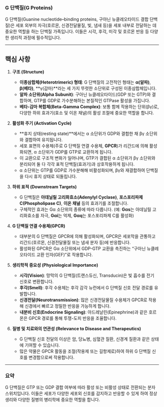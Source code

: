 ### G 단백질(G Proteins)

G 단백질(Guanine nucleotide–binding proteins, 구아닌 뉴클레오타이드 결합 단백질)은 세포 외부의 자극(호르몬, 신경전달물질, 빛, 냄새 등)을 세포 내부로 전달하는 데 중요한 역할을 하는 단백질 가족입니다. 이들은 시각, 후각, 미각 및 호르몬 반응 등 다양한 생리적 과정에 필수적입니다.

---

## 핵심 사항

1. **구조 (Structure)**
    
    - **이종삼합체(Heterotrimeric) 형태**: G 단백질의 고전적인 형태는 **α(알파)**, **β(베타)**, **γ(감마)**라는 세 가지 뚜렷한 소단위로 구성된 이종삼합체입니다.
    - **알파 소단위(Alpha Subunit)**: 구아닌 뉴클레오타이드(GDP 또는 GTP)와 결합하며, GTP를 GDP로 가수분해하는 본질적인 GTPase 활성을 가집니다.
    - **베타-감마 복합체(Beta-Gamma Complex)**: 보통 함께 작용하는 단위(βγ)로, 다양한 하위 효과기(효소 및 이온 채널)의 활성 조절에 중요한 역할을 합니다.
2. **활성화 주기 (Activation Cycle)**
    
    - **휴지 상태(resting state)**에서는 α 소단위가 GDP와 결합한 채 βγ 소단위와 결합하여 유지됩니다.
    - 세포 표면의 수용체(주로 G 단백질 연결 수용체, **GPCR**)가 리간드에 의해 활성화되면, α 소단위가 GDP를 GTP로 교환하게 됩니다.
    - 이 교환으로 구조적 변화가 일어나며, GTP가 결합된 α 소단위가 βγ 소단위와 분리되어 둘 다 각각 표적 단백질(효과기)과 상호작용하게 됩니다.
    - α 소단위는 GTP를 GDP로 가수분해해 비활성화되며, βγ와 재결합하여 단백질을 다시 휴지 상태로 되돌립니다.
3. **하위 표적 (Downstream Targets)**
    
    - G 단백질은 **아데닐릴 고리화효소(Adenylyl Cyclase)**, **포스포리파제 C(Phospholipase C)**, **이온 채널** 등의 효과기를 조절합니다.
    - 구체적인 효과는 Gα 소단위의 종류에 따라 다릅니다. (예: **Gαs**는 아데닐릴 고리화효소를 자극, **Gαi**는 억제, **Gαq**는 포스포리파제 C를 활성화)
4. **G 단백질 연결 수용체(GPCR)**
    
    - 대부분의 G 단백질은 GPCR에 의해 활성화되며, GPCR은 세포막을 관통하고 리간드(호르몬, 신경전달물질 또는 냄새 분자 등)에 반응합니다.
    - 활성화된 GPCR은 Gα 소단위에서 GDP-GTP 교환을 촉진하는 “구아닌 뉴클레오타이드 교환 인자(GEF)”로 작용합니다.
5. **생리학적 중요성 (Physiological Importance)**
    
    - **시각(Vision)**: 망막의 G 단백질(트랜스듀신, Transducin)은 빛 흡수를 전기 신호로 변환합니다.
    - **후각(Smell)**: 후각 수용체는 후각 감각 뉴런에서 G 단백질 신호 전달 경로를 유발합니다.
    - **신경전달(Neurotransmission)**: 많은 신경전달물질 수용체가 GPCR로 작용해 신경에서 빠르고 정밀한 반응을 가능하게 합니다.
    - **내분비 신호(Endocrine Signaling)**: 아드레날린(Epinephrine)과 같은 호르몬은 GPCR 경로를 통해 투쟁-도피 반응을 조율합니다.
6. **질병 및 치료와의 연관성 (Relevance to Disease and Therapeutics)**
    
    - G 단백질 신호 전달의 이상은 암, 당뇨병, 심혈관 질환, 신경계 질환과 같은 상태에 기여할 수 있습니다.
    - 많은 약물은 GPCR 활동을 조절(작용제 또는 길항제로)하여 하위 G 단백질 신호를 변경함으로써 작용합니다.

---

### 요약

G 단백질은 GTP 또는 GDP 결합 여부에 따라 활성 또는 비활성 상태로 전환되는 분자 스위치입니다. 이들은 세포가 다양한 세포외 신호를 감지하고 반응할 수 있게 하여 정상 생리와 다양한 질병의 병리학에 중요한 역할을 합니다.
